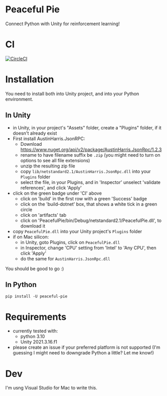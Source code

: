 # Peaceful Pie

Connect Python with Unity for reinforcement learning!

# CI

[![CircleCI](https://dl.circleci.com/status-badge/img/gh/hughperkins/peaceful-pie/tree/main.svg?style=svg)](https://dl.circleci.com/status-badge/redirect/gh/hughperkins/peaceful-pie/tree/main)

# Installation

You need to install both into Unity project, and into your Python environment.

## In Unity

- in Unity, in your project's "Assets" folder, create a "Plugins" folder, if it doesn't already exist
- First install AustinHarris.JsonRPC:
    - Download https://www.nuget.org/api/v2/package/AustinHarris.JsonRpc/1.2.3
    - rename to have filename suffix be `.zip` (you might need to turn on options to see all file extensions)
    - unzip the resulting zip file
    - copy `lib/netstandard2.1/AustinHarris.JsonRpc.dll` into your `Plugins` folder
    - select the file, in your Plugins, and in 'Inspector' unselect 'validate references', and click 'Apply'
- click on the green badge under 'CI' above
    - click on 'build' in the first row with a green 'Success' badge
    - click on the 'build-dotnet' box, that shows a white tick in a green circle
    - click on 'artifacts' tab
    - click on 'PeacefulPie/bin/Debug/netstandard2.1/PeacefulPie.dll', to download it
- copy `PeacefulPie.dll` into your Unity project's `Plugins` folder
- if on Mac silicon:
    - in Unity, goto Plugins, click on `PeacefulPie.dll`
    - in Inspector, change 'CPU' setting from 'Intel' to 'Any CPU', then click 'Apply'
    - do the same for `AustinHarris.JsonRpc.dll`

You should be good to go :)

## In Python

```
pip install -U peaceful-pie
```

# Requirements

- currently tested with:
    - python 3.10
    - Unity 2021.3.16.f1
- please create an issue if your preferred platform is not supported (I'm guessing I might need to downgrade Python a little? Let me know!)

# Dev

I'm usng Visual Studio for Mac to write this.

